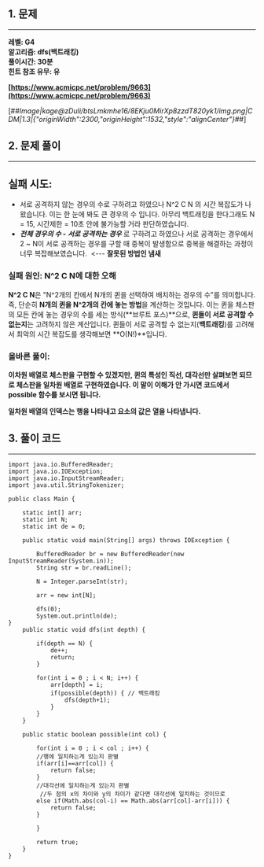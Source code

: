 ## **1\. 문제**

---

**레벨: G4  
알고리즘: dfs(백트래킹)**  
**풀이시간: 30분  
힌트 참조 유무: 유**

**[https://www.acmicpc.net/problem/9663](https://www.acmicpc.net/problem/9663)**

[##_Image|kage@zDuli/btsLmkmhe16/8EKju0MirXp8zzdT820yk1/img.png|CDM|1.3|{"originWidth":2300,"originHeight":1532,"style":"alignCenter"}_##]

## **2\. 문제 풀이**

---

## **실패 시도:**

-   서로 공격하지 않는 경우의 수로 구하려고 하였으나 N^2 C N 의 시간 복잡도가 나왔습니다. 이는 한 눈에 봐도 큰 경우의 수 입니다. 아무리 백트래킹을 한다그래도 N = 15, 시간제한 = 10초 안에 불가능할 거라 판단하였습니다.
-   **_전체 경우의 수 - 서로 공격하는 경우_** 로 구하려고 하였으나 서로 공격하는 경우에서 2 ~ N이 서로 공격하는 경우를 구할 때 중복이 발생함으로 중복을 해결하는 과정이 너무 복잡해보였습니다.  <--- **잘못된 방법인 냄새**

### **실패 원인: N^2 C N에 대한 오해**

**N^2 C N**은 "N^2개의 칸에서 N개의 퀸을 선택하여 배치하는 경우의 수"를 의미합니다. 즉, 단순히 **N개의 퀸을 N^2개의 칸에 놓는 방법**을 계산하는 것입니다. 이는 퀸을 체스판의 모든 칸에 놓는 경우의 수를 세는 방식(**브루트 포스)**으로, **퀸들이 서로 공격할 수 없는지**는 고려하지 않은 계산입니다. 퀸들이 서로 공격할 수 없는지(**백트래킹**)를 고려해서 최악의 시간 복잡도를 생각해보면 **O(N!)**입니다.

### **올바른 풀이:**

**이차원 배열로 체스판을 구현할 수 있겠지만, 퀸의 특성인 직선, 대각선만 살펴보면 되므로 체스판을 일차원 배열로 구현하였습니다. 이 말이 이해가 안 가시면 코드에서 possible 함수를 보시면 됩니다.**

**일차원 배열의 인덱스는 행을 나타내고 요소의 값은 열을 나타냅니다.**

## **3\. 풀이 코드**

---

```
import java.io.BufferedReader;
import java.io.IOException;
import java.io.InputStreamReader;
import java.util.StringTokenizer;

public class Main {

	static int[] arr;
	static int N;
	static int de = 0;
	
	public static void main(String[] args) throws IOException {
		
		BufferedReader br = new BufferedReader(new InputStreamReader(System.in));
		String str = br.readLine();
		
		N = Integer.parseInt(str);
		
		arr = new int[N];
		
		dfs(0);
		System.out.println(de);
}
	public static void dfs(int depth) {
		
		if(depth == N) {
			de++;
			return;
		}
		
		for(int i = 0 ; i < N; i++) {
			arr[depth] = i;
			if(possible(depth)) { // 백트래킹
				dfs(depth+1);
			}
		}	
	}
	
	public static boolean possible(int col) {
		
		for(int i = 0 ; i < col ; i++) {
		//행에 일치하는게 있는지 판별
		if(arr[i]==arr[col]) {
			return false;
		}
		//대각선에 일치하는게 있는지 판별
         //두 점의 x의 차이와 y의 차이가 같다면 대각선에 일치하는 것이므로
		else if(Math.abs(col-i) == Math.abs(arr[col]-arr[i])) {
			return false;
		}
			
		}
		
		return true;
	}
}
```
